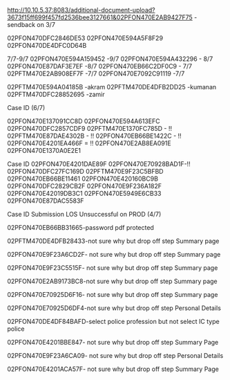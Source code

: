 http://10.10.5.37:8083/additional-document-upload?3673f15ff699f457fd2536bee3127661&02PFON470E2AB9427F75 -sendback on 3/7

02PFON470DFC2846DE53
02PFON470E594A5F8F29
02PFON470DE4DFC0D64B

7/7-9/7
02PFON470E594A159452 -9/7
02PFON470E594A432296 - 8/7
02PFON470E87DAF3E7EF -8/7
02PFON470EB66C2DF0C9 - 7/7
02PFTM470E2AB908EF7F -7/7
02PFON470E7092C91119 -7/7



02PFTM470E594A04185B -akram
02PFTM470DE4DFB2DD25 -kumanan
02PFTM470DFC28852695 -zamir

Case ID (6/7)

02PFON470E137091CC8D
02PFON470E594A613EFC
02PFON470DFC2857CDF9
02PFTM470E1370FC785D - !!
02PFTM470E87DAE4302B - !!
02PFON470EB66BE1422C - !!
02PFON470E4201EA466F = !!
02PFON470E2AB8EA091E
02PFON470E1370A0E2E1



Case ID
02PFON470E4201DAE89F
02PFON470E70928BAD1F-!!
02PFON470DFC27FC169D
02PFTM470E9F23C5BFBD
02PFON470EB66BE11461
02PFON470E420160BC9B
02PFON470DFC2829CB2F
02PFON470E9F236A182F
02PFON470E42019DB3C1
02PFON470E5949E6CB33
02PFON470E87DAC5583F


Case ID Submission LOS Unsuccessful on PROD (4/7)

02PFON470EB66BB31665-password pdf protected

02PFTM470DE4DFB28433-not sure why but drop off step Summary page

02PFON470E9F23A6CD2F- not sure why but drop off step Summary page

02PFON470E9F23C5515F- not sure why but drop off step Summary page

02PFON470E2AB9173BC8-not sure why but drop off step Summary page

02PFON470E70925D6F16- not sure why but drop off step Summary page

02PFON470E70925D6DF4-not sure why but drop off step Personal Details

02PFON470DE4DF84BAFD-select police profession but not select IC type police

02PFON470E4201BBE847- not sure why but drop off step Summary Page

02PFON470E9F23A6CA09- not sure why but drop off step Personal Details

02PFON470E4201ACA57F- not sure why but drop off step Summary Page




